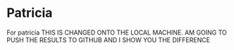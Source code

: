 # Patricia
For patricia
THIS IS CHANGED ONTO THE LOCAL MACHINE.
AM GOING TO PUSH THE RESULTS TO GITHUB AND I SHOW YOU THE DIFFERENCE
